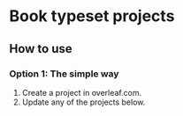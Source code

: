 # Book typeset projects


## How to use

### Option 1: The simple way

1. Create a project in overleaf.com.
2. Update any of the projects below.

